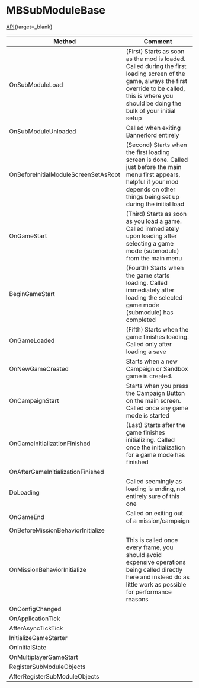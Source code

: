 # MBSubModuleBase

[API](https://apidoc.bannerlord.com/v/1.1.0/class_tale_worlds_1_1_mount_and_blade_1_1_m_b_sub_module_base.html){target=_blank}

Method|Comment
------|-------
OnSubModuleLoad|(First) Starts as soon as the mod is loaded. Called during the first loading screen of the game, always the first override to be called, this is where you should be doing the bulk of your initial setup
OnSubModuleUnloaded|Called when exiting Bannerlord entirely
OnBeforeInitialModuleScreenSetAsRoot|(Second) Starts when the first loading screen is done. Called just before the main menu first appears, helpful if your mod depends on other things being set up during the initial load
OnGameStart|(Third) Starts as soon as you load a game. Called immediately upon loading after selecting a game mode (submodule) from the main menu
BeginGameStart|(Fourth) Starts when the game starts loading. Called immediately after loading the selected game mode (submodule) has completed
OnGameLoaded|(Fifth) Starts when the game finishes loading. Called only after loading a save
OnNewGameCreated|Starts when a new Campaign or Sandbox game is created.
OnCampaignStart|Starts when you press the Campaign Button on the main screen. Called once any game mode is started
OnGameInitializationFinished|(Last) Starts after the game finishes initializing. Called once the initialization for a game mode has finished
OnAfterGameInitializationFinished|
DoLoading|Called seemingly as loading is ending, not entirely sure of this one
OnGameEnd|Called on exiting out of a mission/campaign
OnBeforeMissionBehaviorInitialize|
OnMissionBehaviorInitialize|This is called once every frame, you should avoid expensive operations being called directly here and instead do as little work as possible for performance reasons
OnConfigChanged|
OnApplicationTick|
AfterAsyncTickTick|
InitializeGameStarter|
OnInitialState|
OnMultiplayerGameStart|
RegisterSubModuleObjects|
AfterRegisterSubModuleObjects|
